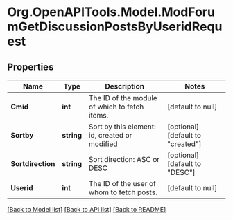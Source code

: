 # Org.OpenAPITools.Model.ModForumGetDiscussionPostsByUseridRequest

## Properties

Name | Type | Description | Notes
------------ | ------------- | ------------- | -------------
**Cmid** | **int** | The ID of the module of which to fetch items. | [default to null]
**Sortby** | **string** | Sort by this element: id, created or modified | [optional] [default to "created"]
**Sortdirection** | **string** | Sort direction: ASC or DESC | [optional] [default to "DESC"]
**Userid** | **int** | The ID of the user of whom to fetch posts. | [default to null]

[[Back to Model list]](../README.md#documentation-for-models) [[Back to API list]](../README.md#documentation-for-api-endpoints) [[Back to README]](../README.md)

